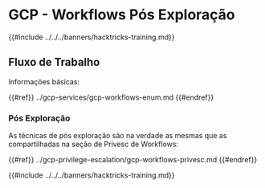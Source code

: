 # GCP - Workflows Pós Exploração

{{#include ../../../banners/hacktricks-training.md}}

## Fluxo de Trabalho

Informações básicas:

{{#ref}}
../gcp-services/gcp-workflows-enum.md
{{#endref}}

### Pós Exploração

As técnicas de pós exploração são na verdade as mesmas que as compartilhadas na seção de Privesc de Workflows:

{{#ref}}
../gcp-privilege-escalation/gcp-workflows-privesc.md
{{#endref}}

{{#include ../../../banners/hacktricks-training.md}}

